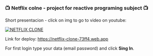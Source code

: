 ### :tv: Netflix colne - project for reactive programing subject :tv: 

Short presentacion - click on img to go to video on youtube: 

[![NETFLIX CLONE](http://img.youtube.com/vi/2y4g7Kz-FSQ/0.jpg)](http://www.youtube.com/watch?v=2y4g7Kz-FSQ "Programowanie reaktywne - projekt")

Link for deploy: 
https://netflix-clone-73ff4.web.app

For first login type your data (email password) and click **Sing In**.
